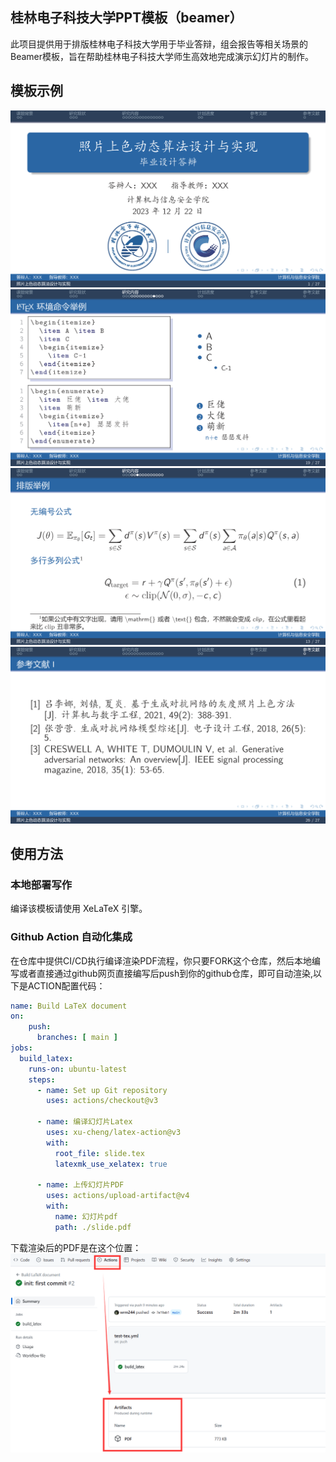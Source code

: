 ## 桂林电子科技大学PPT模板（beamer）

此项目提供用于排版桂林电子科技大学用于毕业答辩，组会报告等相关场景的Beamer模板，旨在帮助桂林电子科技大学师生高效地完成演示幻灯片的制作。


## 模板示例
<p align=center>
<img src="./picture/doc/1.png" /><img src="./picture/doc/2.png" /><img src="./picture/doc/3.png" /><img src="./picture/doc/4.png" />
</p>

## 使用方法

### 本地部署写作

编译该模板请使用 XeLaTeX 引擎。

### Github Action 自动化集成

在仓库中提供CI/CD执行编译渲染PDF流程，你只要FORK这个仓库，然后本地编写或者直接通过github网页直接编写后push到你的github仓库，即可自动渲染,以下是ACTION配置代码：
```yml
name: Build LaTeX document
on:
    push:
      branches: [ main ]
jobs:
  build_latex:
    runs-on: ubuntu-latest
    steps:
      - name: Set up Git repository
        uses: actions/checkout@v3
      
      - name: 编译幻灯片Latex
        uses: xu-cheng/latex-action@v3
        with:
          root_file: slide.tex
          latexmk_use_xelatex: true

      - name: 上传幻灯片PDF
        uses: actions/upload-artifact@v4
        with:
          name: 幻灯片pdf
          path: ./slide.pdf       
```
下载渲染后的PDF是在这个位置：
![action](picture/doc/action.png)
